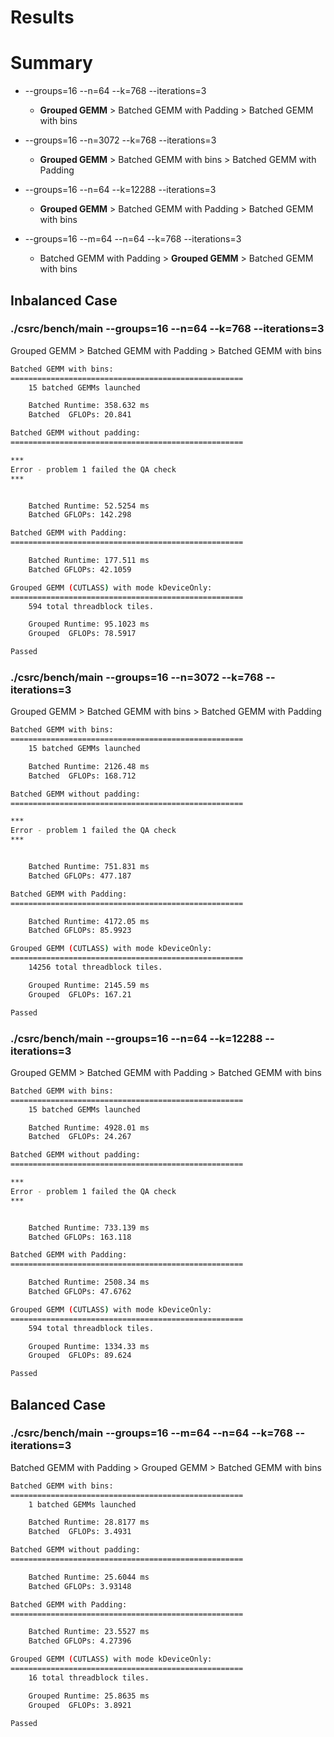 # Results


# Summary

- --groups=16 --n=64 --k=768 --iterations=3
    - **Grouped GEMM** > Batched GEMM with Padding > Batched GEMM with bins

- --groups=16 --n=3072 --k=768 --iterations=3
    - **Grouped GEMM** > Batched GEMM with bins > Batched GEMM with Padding

- --groups=16 --n=64 --k=12288 --iterations=3
    - **Grouped GEMM** > Batched GEMM with Padding > Batched GEMM with bins

- --groups=16 --m=64 --n=64 --k=768 --iterations=3
    - Batched GEMM with Padding > **Grouped GEMM** > Batched GEMM with bins

## Inbalanced Case

### ./csrc/bench/main --groups=16 --n=64 --k=768 --iterations=3
Grouped GEMM > Batched GEMM with Padding > Batched GEMM with bins
```bash
Batched GEMM with bins:
====================================================
    15 batched GEMMs launched

    Batched Runtime: 358.632 ms
    Batched  GFLOPs: 20.841

Batched GEMM without padding:
====================================================

***
Error - problem 1 failed the QA check
***


    Batched Runtime: 52.5254 ms
    Batched GFLOPs: 142.298

Batched GEMM with Padding:
====================================================

    Batched Runtime: 177.511 ms
    Batched GFLOPs: 42.1059

Grouped GEMM (CUTLASS) with mode kDeviceOnly:
====================================================
    594 total threadblock tiles.

    Grouped Runtime: 95.1023 ms
    Grouped  GFLOPs: 78.5917

Passed
```

### ./csrc/bench/main --groups=16 --n=3072 --k=768 --iterations=3
Grouped GEMM > Batched GEMM with bins > Batched GEMM with Padding
```bash
Batched GEMM with bins:
====================================================
    15 batched GEMMs launched

    Batched Runtime: 2126.48 ms
    Batched  GFLOPs: 168.712

Batched GEMM without padding:
====================================================

***
Error - problem 1 failed the QA check
***


    Batched Runtime: 751.831 ms
    Batched GFLOPs: 477.187

Batched GEMM with Padding:
====================================================

    Batched Runtime: 4172.05 ms
    Batched GFLOPs: 85.9923

Grouped GEMM (CUTLASS) with mode kDeviceOnly:
====================================================
    14256 total threadblock tiles.

    Grouped Runtime: 2145.59 ms
    Grouped  GFLOPs: 167.21

Passed
```

### ./csrc/bench/main --groups=16 --n=64 --k=12288 --iterations=3
Grouped GEMM > Batched GEMM with Padding > Batched GEMM with bins
```bash
Batched GEMM with bins:
====================================================
    15 batched GEMMs launched

    Batched Runtime: 4928.01 ms
    Batched  GFLOPs: 24.267

Batched GEMM without padding:
====================================================

***
Error - problem 1 failed the QA check
***


    Batched Runtime: 733.139 ms
    Batched GFLOPs: 163.118

Batched GEMM with Padding:
====================================================

    Batched Runtime: 2508.34 ms
    Batched GFLOPs: 47.6762

Grouped GEMM (CUTLASS) with mode kDeviceOnly:
====================================================
    594 total threadblock tiles.

    Grouped Runtime: 1334.33 ms
    Grouped  GFLOPs: 89.624

Passed
```

## Balanced Case

### ./csrc/bench/main --groups=16 --m=64 --n=64 --k=768 --iterations=3
Batched GEMM with Padding > Grouped GEMM > Batched GEMM with bins
```bash
Batched GEMM with bins:
====================================================
    1 batched GEMMs launched

    Batched Runtime: 28.8177 ms
    Batched  GFLOPs: 3.4931

Batched GEMM without padding:
====================================================

    Batched Runtime: 25.6044 ms
    Batched GFLOPs: 3.93148

Batched GEMM with Padding:
====================================================

    Batched Runtime: 23.5527 ms
    Batched GFLOPs: 4.27396

Grouped GEMM (CUTLASS) with mode kDeviceOnly:
====================================================
    16 total threadblock tiles.

    Grouped Runtime: 25.8635 ms
    Grouped  GFLOPs: 3.8921

Passed
```